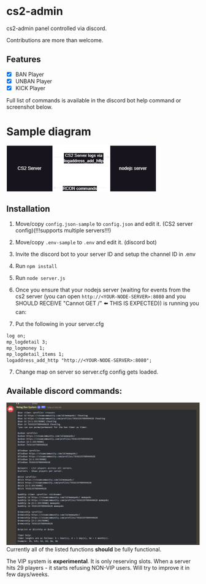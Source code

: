 # cs2-admin
cs2-admin panel controlled via discord. 

Contributions are more than welcome.


## Features
- [x] BAN Player
- [x] UNBAN Player
- [x] KICK Player

Full list of commands is available in the discord bot help command or screenshot below.

# Sample diagram

![sample diagram](https://raw.githubusercontent.com/justMemou/cs2-admin/master/diagram.png)

## Installation
1. Move/copy `config.json-sample` to `config.json` and edit it. (CS2 server config)(!!!supports multiple servers!!!)

2. Move/copy `.env-sample` to `.env` and edit it. (discord bot)

3. Invite the discord bot to your server ID and setup the channel ID in .env

4. Run `npm install`

5. Run `node server.js`

6. Once you ensure that your nodejs server (waiting for events from the cs2 server (you can open `http://<YOUR-NODE-SERVER>:8080` and you SHOULD RECEIVE "Cannot GET /" ⬅️ THIS IS EXPECTED)) is running you can:

5. Put the following in your server.cfg

```
log on;
mp_logdetail 3;
mp_logmoney 1;
mp_logdetail_items 1;
logaddress_add_http "http://<YOUR-NODE-SERVER>:8080";
```



7. Change map on server so server.cfg config gets loaded.

## Available discord commands:
![discord commands](https://raw.githubusercontent.com/justMemou/cs2-admin/master/help.png)
Currently all of the listed functions **should** be fully functional.

The VIP system is **experimental**. It is only reserving slots. When a server hits 29 players - it starts refusing NON-VIP users.
Will try to improve it in few days/weeks.